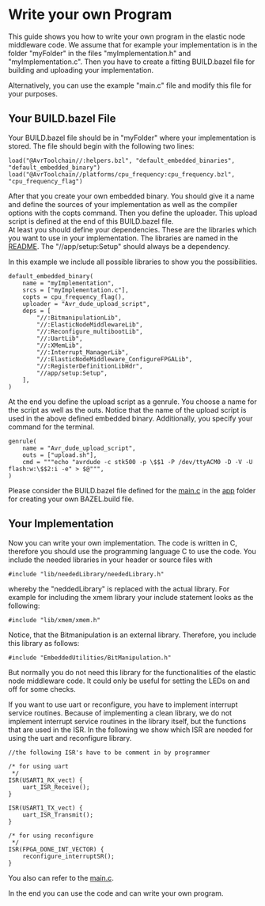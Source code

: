 # Write your own Program

This guide shows you how to write your own program in the elastic node middleware code. 
We assume that for example your implementation is in the folder "myFolder" in the files "myImplementation.h" and "myImplementation.c".
Then you have to create a fitting BUILD.bazel file for building and uploading your implementation.

Alternatively, you can use the example "main.c" file and modify this file for your purposes. 

## Your BUILD.bazel File

Your BUILD.bazel file should be in "myFolder" where your implementation is stored.
The file should begin with the following two lines:
    
    load("@AvrToolchain//:helpers.bzl", "default_embedded_binaries", "default_embedded_binary")
    load("@AvrToolchain//platforms/cpu_frequency:cpu_frequency.bzl", "cpu_frequency_flag")
    
After that you create your own embedded binary.
You should give it a name and define the sources of your implementation as well as the compiler options with the copts command.
Then you define the uploader.
This upload script is defined at the end of this BUILD.bazel file.  
At least you should define your dependencies.
These are the libraries which you want to use in your implementation. 
The libraries are named in the [README](../README.md).
The "//app/setup:Setup" should always be a dependency.

In this example we include all possible libraries to show you the possibilities. 

    default_embedded_binary(
        name = "myImplementation",
        srcs = ["myImplementation.c"],
        copts = cpu_frequency_flag(),
        uploader = "Avr_dude_upload_script",
        deps = [
            "//:BitmanipulationLib",
            "//:ElasticNodeMiddlewareLib",
            "//:Reconfigure_multibootLib",
            "//:UartLib",
            "//:XMemLib",
            "//:Interrupt_ManagerLib",
            "//:ElasticNodeMiddleware_ConfigureFPGALib",
            "//:RegisterDefinitionLibHdr",
            "//app/setup:Setup",
        ],
    ) 
    
    
At the end you define the upload script as a genrule. 
You choose a name for the script as well as the outs. 
Notice that the name of the upload script is used in the above defined embedded binary.
Additionally, you specify your command for the terminal. 

    genrule(
        name = "Avr_dude_upload_script",
        outs = ["upload.sh"],
        cmd = """echo "avrdude -c stk500 -p \$$1 -P /dev/ttyACM0 -D -V -U flash:w:\$$2:i -e" > $@""",
    )
    
Please consider the BUILD.bazel file defined for the [main.c](../app/main.c) in the [app](../app) folder for creating your own BAZEL.build file.

## Your Implementation

Now you can write your own implementation. 
The code is written in C, therefore you should use the programming language C to use the code.
You include the needed libraries in your header or source files with

    #include "lib/neededLibrary/neededLibrary.h"
    
whereby the "neddedLibrary" is replaced with the actual library. 
For example for including the xmem library your include statement looks as the following:
  
    #include "lib/xmem/xmem.h"
    
Notice, that the Bitmanipulation is an external library. 
Therefore, you include this library as follows:

    #include "EmbeddedUtilities/BitManipulation.h"
    
But normally you do not need this library for the functionalities of the elastic node middleware code.
It could only be useful for setting the LEDs on and off for some checks. 


If you want to use uart or reconfigure, you have to implement interrupt service routines. 
Because of implementing a clean library, we do not implement interrupt service routines in the library itself, but the functions that are used in the ISR.
In the following we show which ISR are needed for using the uart and reconfigure library. 

    //the following ISR's have to be comment in by programmer
    
    /* for using uart
     */
    ISR(USART1_RX_vect) {
        uart_ISR_Receive();
    }
    
    ISR(USART1_TX_vect) {
        uart_ISR_Transmit();
    }
    
    /* for using reconfigure
     */
    ISR(FPGA_DONE_INT_VECTOR) {
        reconfigure_interruptSR();
    }

You also can refer to the [main.c](../app/main.c). 

In the end you can use the code and can write your own program.  